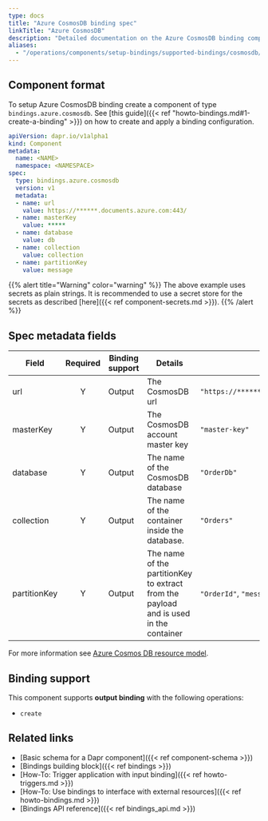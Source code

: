 ```yaml
---
type: docs
title: "Azure CosmosDB binding spec"
linkTitle: "Azure CosmosDB"
description: "Detailed documentation on the Azure CosmosDB binding component"
aliases:
  - "/operations/components/setup-bindings/supported-bindings/cosmosdb/"
---
```


## Component format

To setup Azure CosmosDB binding create a component of type `bindings.azure.cosmosdb`. See [this guide]({{< ref "howto-bindings.md#1-create-a-binding" >}}) on how to create and apply a binding configuration.


```yaml
apiVersion: dapr.io/v1alpha1
kind: Component
metadata:
  name: <NAME>
  namespace: <NAMESPACE>
spec:
  type: bindings.azure.cosmosdb
  version: v1
  metadata:
  - name: url
    value: https://******.documents.azure.com:443/
  - name: masterKey
    value: *****
  - name: database
    value: db
  - name: collection
    value: collection
  - name: partitionKey
    value: message
```

{{% alert title="Warning" color="warning" %}}
The above example uses secrets as plain strings. It is recommended to use a secret store for the secrets as described [here]({{< ref component-secrets.md >}}).
{{% /alert %}}

## Spec metadata fields

| Field        | Required | Binding support | Details                                                                               | Example                                     |
| ------------ |:--------:| --------------- | ------------------------------------------------------------------------------------- | ------------------------------------------- |
| url          |    Y     | Output          | The CosmosDB url                                                                      | `"https://******.documents.azure.com:443/"` |
| masterKey    |    Y     | Output          | The CosmosDB account master key                                                       | `"master-key"`                              |
| database     |    Y     | Output          | The name of the CosmosDB database                                                     | `"OrderDb"`                                 |
| collection   |    Y     | Output          | The name of the container inside the database.                                        | `"Orders"`                                  |
| partitionKey |    Y     | Output          | The name of the partitionKey to extract from the payload and is used in the container | `"OrderId"`, `"message"`                    |

For more information see [Azure Cosmos DB resource model](https://docs.microsoft.com/en-us/azure/cosmos-db/account-databases-containers-items).

## Binding support

This component supports **output binding** with the following operations:

- `create`

## Related links

- [Basic schema for a Dapr component]({{< ref component-schema >}})
- [Bindings building block]({{< ref bindings >}})
- [How-To: Trigger application with input binding]({{< ref howto-triggers.md >}})
- [How-To: Use bindings to interface with external resources]({{< ref howto-bindings.md >}})
- [Bindings API reference]({{< ref bindings_api.md >}})
